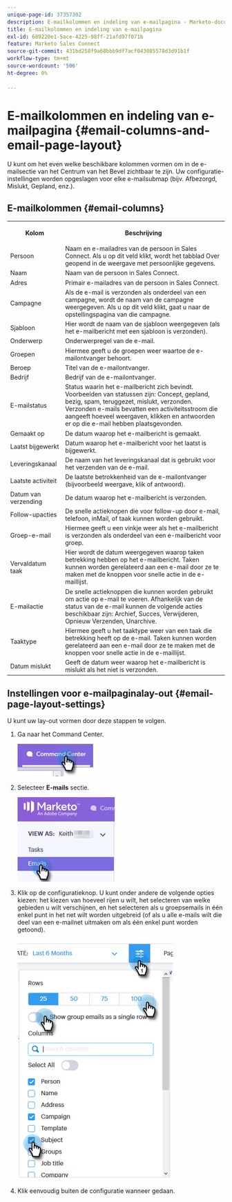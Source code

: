 ```yaml
---
unique-page-id: 37357302
description: E-mailkolommen en indeling van e-mailpagina - Marketo-documenten - Productdocumentatie
title: E-mailkolommen en indeling van e-mailpagina
exl-id: 689220e1-5ace-4225-98ff-21afd97f071b
feature: Marketo Sales Connect
source-git-commit: 431bd258f9a68bbb9df7acf043085578d3d91b1f
workflow-type: tm+mt
source-wordcount: '506'
ht-degree: 0%

---
```


# E-mailkolommen en indeling van e-mailpagina {#email-columns-and-email-page-layout}

U kunt om het even welke beschikbare kolommen vormen om in de e-mailsectie van het Centrum van het Bevel zichtbaar te zijn. Uw configuratie-instellingen worden opgeslagen voor elke e-mailsubmap (bijv. Afbezorgd, Mislukt, Gepland, enz.).

## E-mailkolommen {#email-columns}

<table> 
 <colgroup> 
  <col> 
  <col> 
 </colgroup> 
 <tbody> 
  <tr> 
   <th><p>Kolom</p></th> 
   <th>Beschrijving</th> 
  </tr> 
  <tr> 
   <td>Persoon</td> 
   <td>Naam en e-mailadres van de persoon in Sales Connect. Als u op dit veld klikt, wordt het tabblad Over geopend in de weergave met persoonlijke gegevens.</td> 
  </tr> 
  <tr> 
   <td>Naam</td> 
   <td>Naam van de persoon in Sales Connect.</td> 
  </tr> 
  <tr> 
   <td>Adres</td> 
   <td>Primair e-mailadres van de persoon in Sales Connect.</td> 
  </tr> 
  <tr> 
   <td>Campagne</td> 
   <td>Als de e-mail is verzonden als onderdeel van een campagne, wordt de naam van de campagne weergegeven. Als u op dit veld klikt, gaat u naar de opstellingspagina van die campagne.</td> 
  </tr> 
  <tr> 
   <td>Sjabloon</td> 
   <td>Hier wordt de naam van de sjabloon weergegeven (als het e-mailbericht met een sjabloon is verzonden).</td> 
  </tr> 
  <tr> 
   <td colspan="1">Onderwerp</td> 
   <td colspan="1">Onderwerpregel van de e-mail.</td> 
  </tr> 
  <tr> 
   <td colspan="1">Groepen</td> 
   <td colspan="1">Hiermee geeft u de groepen weer waartoe de e-mailontvanger behoort.</td> 
  </tr> 
  <tr> 
   <td>Beroep</td> 
   <td>Titel van de e-mailontvanger.</td> 
  </tr> 
  <tr> 
   <td>Bedrijf</td> 
   <td>Bedrijf van de e-mailontvanger.</td> 
  </tr> 
  <tr> 
   <td>E-mailstatus</td> 
   <td>Status waarin het e-mailbericht zich bevindt. Voorbeelden van statussen zijn: Concept, gepland, bezig, spam, teruggezet, mislukt, verzonden. Verzonden e-mails bevatten een activiteitsstroom die aangeeft hoeveel weergaven, klikken en antwoorden er op die e-mail hebben plaatsgevonden.</td> 
  </tr> 
  <tr> 
   <td>Gemaakt op</td> 
   <td>De datum waarop het e-mailbericht is gemaakt.</td> 
  </tr> 
  <tr> 
   <td>Laatst bijgewerkt</td> 
   <td>Datum waarop het e-mailbericht voor het laatst is bijgewerkt.</td> 
  </tr> 
  <tr> 
   <td>Leveringskanaal</td> 
   <td>De naam van het leveringskanaal dat is gebruikt voor het verzenden van de e-mail.</td> 
  </tr> 
  <tr> 
   <td>Laatste activiteit</td> 
   <td>De laatste betrokkenheid van de e-mailontvanger (bijvoorbeeld weergave, klik of antwoord).</td> 
  </tr> 
  <tr> 
   <td>Datum van verzending</td> 
   <td>De datum waarop het e-mailbericht is verzonden.</td> 
  </tr> 
  <tr> 
   <td>Follow-upacties</td> 
   <td>De snelle actieknopen die voor follow-up door e-mail, telefoon, inMail, of taak kunnen worden gebruikt.</td> 
  </tr> 
  <tr> 
   <td>Groep-e-mail</td> 
   <td>Hiermee geeft u een vinkje weer als het e-mailbericht is verzonden als onderdeel van een e-mailbericht voor groep.</td> 
  </tr> 
  <tr> 
   <td>Vervaldatum taak</td> 
   <td>Hier wordt de datum weergegeven waarop taken betrekking hebben op het e-mailbericht. Taken kunnen worden gerelateerd aan een e-mail door ze te maken met de knoppen voor snelle actie in de e-maillijst.</td> 
  </tr> 
  <tr> 
   <td>E-mailactie</td> 
   <td>De snelle actieknoppen die kunnen worden gebruikt om actie op e-mail te voeren. Afhankelijk van de status van de e-mail kunnen de volgende acties beschikbaar zijn: Archief, Succes, Verwijderen, Opnieuw Verzenden, Unarchive.</td> 
  </tr> 
  <tr> 
   <td>Taaktype</td> 
   <td>Hiermee geeft u het taaktype weer van een taak die betrekking heeft op de e-mail. Taken kunnen worden gerelateerd aan een e-mail door ze te maken met de knoppen voor snelle actie in de e-maillijst.</td> 
  </tr> 
  <tr> 
   <td>Datum mislukt</td> 
   <td>Geeft de datum weer waarop het e-mailbericht is mislukt als het niet is verzonden.</td> 
  </tr> 
 </tbody> 
</table>

## Instellingen voor e-mailpaginalay-out {#email-page-layout-settings}

U kunt uw lay-out vormen door deze stappen te volgen.

1. Ga naar het Command Center.

   ![](assets/email-columns-and-email-grid-layout-1.png)

1. Selecteer **E-mails** sectie.

   ![](assets/email-columns-and-email-grid-layout-2.png)

1. Klik op de configuratieknop. U kunt onder andere de volgende opties kiezen: het kiezen van hoeveel rijen u wilt, het selecteren van welke gebieden u wilt verschijnen, en het selecteren als u groepsemails in één enkel punt in het net wilt worden uitgebreid (of als u alle e-mails wilt die deel van een e-mailnet uitmaken om als één enkel punt worden getoond).

   ![](assets/email-columns-and-email-grid-layout-3.png)

1. Klik eenvoudig buiten de configuratie wanneer gedaan.
